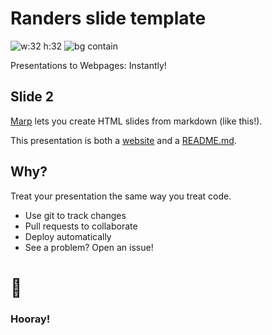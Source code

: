 <!--
theme: uncover
transition: dissolve
class:
 - invert
headingDivider: 2 
paginate: true
-->

<!--
_class:
 - lead
 - invert
-->

# Randers slide template 
![w:32 h:32](https://www.randers.dk/static/logo.svg)
![bg contain](https://www.randers.dk/media/42137/krokus_foraar_2023_forside-web.jpg)

Presentations to Webpages: Instantly!

## Slide 2

[Marp](https://marp.app/) lets you create HTML slides from markdown (like this!).

This presentation is both a [website](https://alexsci.com/marp-to-pages) and a [README.md](https://github.com/ralexander-phi/marp-to-pages/blob/main/README.md).

## Why?

Treat your presentation the same way you treat code.

- Use git to track changes
- Pull requests to collaborate
- Deploy automatically
- See a problem? Open an issue!



# 🎉
<!--
_class:
 - lead
 - invert
-->
### Hooray!


